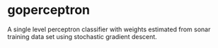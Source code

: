 # goperceptron
A single level perceptron classifier with weights estimated from sonar training data set using stochastic gradient descent.
